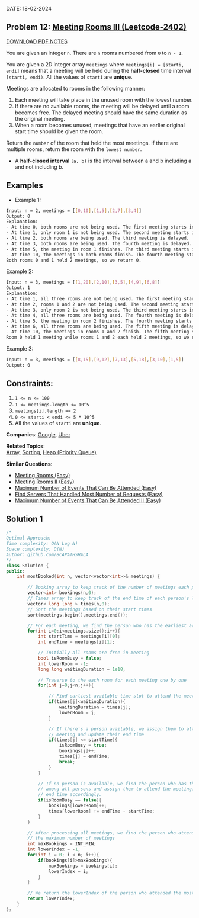 DATE: 18-02-2024

## Problem 12: [ Meeting Rooms III (Leetcode-2402) ](https://leetcode.com/problems/meeting-rooms-iii)

[DOWNLOAD PDF NOTES](https://drive.google.com/drive/u/1/folders/1V1lszXbUO97guTtDgW8AWcIkryRB2uW9)

You are given an integer `n`. There are `n` rooms numbered from `0` to `n - 1`.

You are given a 2D integer array `meetings` where `meetings[i] = [starti, endi]` means that a meeting will be held during the **half-closed** time interval `[starti, endi)`. All the values of `starti` are **unique**.

Meetings are allocated to rooms in the following manner:

1. Each meeting will take place in the unused room with the lowest number.
2. If there are no available rooms, the meeting will be delayed until a room becomes free. The delayed meeting should have the same duration as the original meeting.
3. When a room becomes unused, meetings that have an earlier original start time should be given the room.

Return the `number` of the room that held the most meetings. If there are multiple rooms, return the room with the `lowest number`.

- A **half-closed interval** `[a, b)` is the interval between a and b including a and not including b.

## Examples

- Example 1:

```bash
Input: n = 2, meetings = [[0,10],[1,5],[2,7],[3,4]]
Output: 0
Explanation:
- At time 0, both rooms are not being used. The first meeting starts in room 0.
- At time 1, only room 1 is not being used. The second meeting starts in room 1.
- At time 2, both rooms are being used. The third meeting is delayed.
- At time 3, both rooms are being used. The fourth meeting is delayed.
- At time 5, the meeting in room 1 finishes. The third meeting starts in room 1 for the time period [5,10).
- At time 10, the meetings in both rooms finish. The fourth meeting starts in room 0 for the time period [10,11).
Both rooms 0 and 1 held 2 meetings, so we return 0.
```

Example 2:

```bash
Input: n = 3, meetings = [[1,20],[2,10],[3,5],[4,9],[6,8]]
Output: 1
Explanation:
- At time 1, all three rooms are not being used. The first meeting starts in room 0.
- At time 2, rooms 1 and 2 are not being used. The second meeting starts in room 1.
- At time 3, only room 2 is not being used. The third meeting starts in room 2.
- At time 4, all three rooms are being used. The fourth meeting is delayed.
- At time 5, the meeting in room 2 finishes. The fourth meeting starts in room 2 for the time period [5,10).
- At time 6, all three rooms are being used. The fifth meeting is delayed.
- At time 10, the meetings in rooms 1 and 2 finish. The fifth meeting starts in room 1 for the time period [10,12).
Room 0 held 1 meeting while rooms 1 and 2 each held 2 meetings, so we return 1.
```

Example 3:

```bash
Input: n = 3, meetings = [[8,15],[9,12],[7,13],[5,18],[3,10],[1,5]]
Output: 0
```

## Constraints:

1. `1 <= n <= 100`
2. `1 <= meetings.length <= 10^5`
3. `meetings[i].length == 2`
4. `0 <= starti < endi <= 5 * 10^5`
5. All the values of `starti` are **unique**.

**Companies**:
[Google](https://leetcode.com/company/google), [Uber](https://leetcode.com/company/uber)

**Related Topics**:  
[Array](https://leetcode.com/tag/array/), [Sorting](https://leetcode.com/tag/sorting/), [Heap (Priority Queue)](https://leetcode.com/tag/heap-priority-queue/)

**Similar Questions**:

- [Meeting Rooms (Easy)](https://leetcode.com/problems/meeting-rooms/)
- [Meeting Rooms II (Easy)](https://leetcode.com/problems/meeting-rooms-ii/)
- [Maximum Number of Events That Can Be Attended (Easy)](https://leetcode.com/problems/maximum-number-of-events-that-can-be-attended/)
- [Find Servers That Handled Most Number of Requests (Easy)](https://leetcode.com/problems/find-servers-that-handled-most-number-of-requests/)
- [Maximum Number of Events That Can Be Attended II (Easy)](https://leetcode.com/problems/maximum-number-of-events-that-can-be-attended-ii/)

## Solution 1

```cpp
/*
Optimal Approach:
Time complexity: O(N Log N)
Space complexity: O(N)
Author: github.com/BCAPATHSHALA
*/
class Solution {
public:
    int mostBooked(int n, vector<vector<int>>& meetings) {

        // Booking array to keep track of the number of meetings each person attends
        vector<int> bookings(n,0);
        // Times array to keep track of the end time of each person's last meeting
        vector< long long > times(n,0);
        // Sort the meetings based on their start times
        sort(meetings.begin(),meetings.end());

        // For each meeting, we find the person who has the earliest available time slot to attend the meeting
        for(int i=0;i<meetings.size();i++){
            int startTime = meetings[i][0];
            int endTime = meetings[i][1];

            // Initially all rooms are free in meeting
            bool isRoomBusy = false;
            int lowerRoom = -1;
            long long waitingDuration = 1e18;

            // Traverse to the each room for each meeting one by one
            for(int j=0;j<n;j++){

                // Find earliest available time slot to attend the meeting
                if(times[j]<waitingDuration){
                    waitingDuration = times[j];
                    lowerRoom = j;
                }

                // If there's a person available, we assign them to attend the
                // meeting and update their end time
                if(times[j] <= startTime){
                    isRoomBusy = true;
                    bookings[j]++;
                    times[j] = endTime;
                    break;
                }
            }

            // If no person is available, we find the person who has the earliest end time
            // among all persons and assign them to attend the meeting. We also update their
            // end time accordingly.
            if(isRoomBusy == false){
                bookings[lowerRoom]++;
                times[lowerRoom] += endTime - startTime;
            }
        }

        // After processing all meetings, we find the person who attended
        // the maximum number of meetings
        int maxBookings = INT_MIN;
        int lowerIndex = -1;
        for(int i = 0; i < n; i++){
            if(bookings[i]>maxBookings){
                maxBookings = bookings[i];
                lowerIndex = i;
            }
        }

        // We return the lowerIndex of the person who attended the most meetings
        return lowerIndex;
    }
};
```
